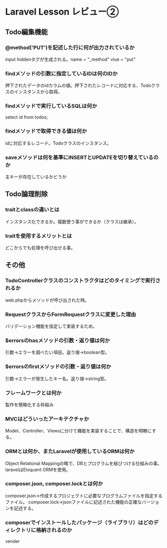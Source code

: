 # Laravel Lesson レビュー②

## Todo編集機能

### @method('PUT')を記述した行に何が出力されているか
input hiddenタグが生成される。name = "_method" vlue = "put"

### findメソッドの引数に指定しているIDは何のIDか
押下されたデータのidカラムの値。押下されたレコードに対応する、Todoクラスのインスタンスから取得。

### findメソッドで実行しているSQLは何か
select id from todos;

### findメソッドで取得できる値は何か
idに対応するレコード。Todoクラスのインスタンス。
### saveメソッドは何を基準にINSERTとUPDATEを切り替えているのか
主キーが存在しているかどうか

## Todo論理削除

### traitとclassの違いとは
インスタンス化できるか。複数使う事ができるか（クラスは継承）。

### traitを使用するメリットとは
どこからでも処理を呼び出せる事。

## その他

### TodoControllerクラスのコンストラクタはどのタイミングで実行されるか
web.phpからメソッドが呼び出された時。

### RequestクラスからFormRequestクラスに変更した理由
バリデーション機能を指定して実装するため。

### $errorsのhasメソッドの引数・返り値は何か
引数→エラーを調べたい項目。返り値→boolean型。

### $errorsのfirstメソッドの引数・返り値は何か
引数→エラーが発生したキー名。返り値→string型。

### フレームワークとは何か
製作を簡略化する枠組み

### MVCはどういったアーキテクチャか
Model、Controller、Viewsに分けて機能を実装することで、構造を明瞭にする。

### ORMとは何か、またLaravelが使用しているORMは何か
Object Relational Mappingの略で、DBとプログラムを結びつける仕組みの事。laravelはEloquent ORMを使用。

### composer.json, composer.lockとは何か
composer.json→作成するプロジェクトに必要なプログラムファイルを指定するファイル。 composer.lock→jsonファイルに記述された機能の正確なバージョンを記述する。

### composerでインストールしたパッケージ（ライブラリ）はどのディレクトリに格納されるのか
vender
